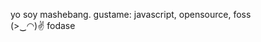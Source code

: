<p style="text-align: center;">
  
  yo soy mashebang. gustame: javascript, opensource, foss
  <br>
  (>‿◠)✌️  fodase
</p>
